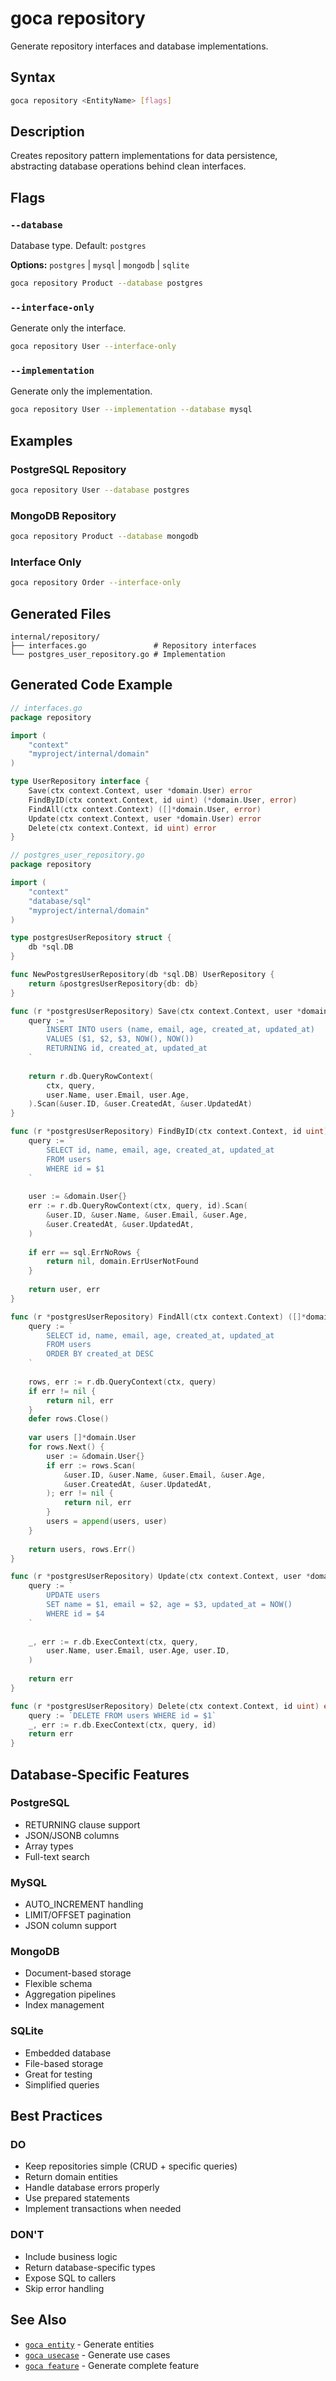 # goca repository

Generate repository interfaces and database implementations.

## Syntax

```bash
goca repository <EntityName> [flags]
```

## Description

Creates repository pattern implementations for data persistence, abstracting database operations behind clean interfaces.

## Flags

### `--database`

Database type. Default: `postgres`

**Options:** `postgres` | `mysql` | `mongodb` | `sqlite`

```bash
goca repository Product --database postgres
```

### `--interface-only`

Generate only the interface.

```bash
goca repository User --interface-only
```

### `--implementation`

Generate only the implementation.

```bash
goca repository User --implementation --database mysql
```

## Examples

### PostgreSQL Repository

```bash
goca repository User --database postgres
```

### MongoDB Repository

```bash
goca repository Product --database mongodb
```

### Interface Only

```bash
goca repository Order --interface-only
```

## Generated Files

```
internal/repository/
├── interfaces.go               # Repository interfaces
└── postgres_user_repository.go # Implementation
```

## Generated Code Example

```go
// interfaces.go
package repository

import (
    "context"
    "myproject/internal/domain"
)

type UserRepository interface {
    Save(ctx context.Context, user *domain.User) error
    FindByID(ctx context.Context, id uint) (*domain.User, error)
    FindAll(ctx context.Context) ([]*domain.User, error)
    Update(ctx context.Context, user *domain.User) error
    Delete(ctx context.Context, id uint) error
}

// postgres_user_repository.go
package repository

import (
    "context"
    "database/sql"
    "myproject/internal/domain"
)

type postgresUserRepository struct {
    db *sql.DB
}

func NewPostgresUserRepository(db *sql.DB) UserRepository {
    return &postgresUserRepository{db: db}
}

func (r *postgresUserRepository) Save(ctx context.Context, user *domain.User) error {
    query := `
        INSERT INTO users (name, email, age, created_at, updated_at)
        VALUES ($1, $2, $3, NOW(), NOW())
        RETURNING id, created_at, updated_at
    `
    
    return r.db.QueryRowContext(
        ctx, query,
        user.Name, user.Email, user.Age,
    ).Scan(&user.ID, &user.CreatedAt, &user.UpdatedAt)
}

func (r *postgresUserRepository) FindByID(ctx context.Context, id uint) (*domain.User, error) {
    query := `
        SELECT id, name, email, age, created_at, updated_at
        FROM users
        WHERE id = $1
    `
    
    user := &domain.User{}
    err := r.db.QueryRowContext(ctx, query, id).Scan(
        &user.ID, &user.Name, &user.Email, &user.Age,
        &user.CreatedAt, &user.UpdatedAt,
    )
    
    if err == sql.ErrNoRows {
        return nil, domain.ErrUserNotFound
    }
    
    return user, err
}

func (r *postgresUserRepository) FindAll(ctx context.Context) ([]*domain.User, error) {
    query := `
        SELECT id, name, email, age, created_at, updated_at
        FROM users
        ORDER BY created_at DESC
    `
    
    rows, err := r.db.QueryContext(ctx, query)
    if err != nil {
        return nil, err
    }
    defer rows.Close()
    
    var users []*domain.User
    for rows.Next() {
        user := &domain.User{}
        if err := rows.Scan(
            &user.ID, &user.Name, &user.Email, &user.Age,
            &user.CreatedAt, &user.UpdatedAt,
        ); err != nil {
            return nil, err
        }
        users = append(users, user)
    }
    
    return users, rows.Err()
}

func (r *postgresUserRepository) Update(ctx context.Context, user *domain.User) error {
    query := `
        UPDATE users
        SET name = $1, email = $2, age = $3, updated_at = NOW()
        WHERE id = $4
    `
    
    _, err := r.db.ExecContext(ctx, query,
        user.Name, user.Email, user.Age, user.ID,
    )
    
    return err
}

func (r *postgresUserRepository) Delete(ctx context.Context, id uint) error {
    query := `DELETE FROM users WHERE id = $1`
    _, err := r.db.ExecContext(ctx, query, id)
    return err
}
```

## Database-Specific Features

### PostgreSQL
- RETURNING clause support
- JSON/JSONB columns
- Array types
- Full-text search

### MySQL
- AUTO_INCREMENT handling
- LIMIT/OFFSET pagination
- JSON column support

### MongoDB
- Document-based storage
- Flexible schema
- Aggregation pipelines
- Index management

### SQLite
- Embedded database
- File-based storage
- Great for testing
- Simplified queries

## Best Practices

###  DO

- Keep repositories simple (CRUD + specific queries)
- Return domain entities
- Handle database errors properly
- Use prepared statements
- Implement transactions when needed

###  DON'T

- Include business logic
- Return database-specific types
- Expose SQL to callers
- Skip error handling

## See Also

- [`goca entity`](/commands/entity) - Generate entities
- [`goca usecase`](/commands/usecase) - Generate use cases
- [`goca feature`](/commands/feature) - Generate complete feature
